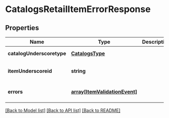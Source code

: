# CatalogsRetailItemErrorResponse

## Properties
Name | Type | Description | Notes
------------ | ------------- | ------------- | -------------
**catalogUnderscoretype** | [**CatalogsType**](CatalogsType.md) |  | [default to null]
**itemUnderscoreid** | **string** |  | [optional] [default to null]
**errors** | [**array[ItemValidationEvent]**](ItemValidationEvent.md) |  | [optional] [default to null]

[[Back to Model list]](../README.md#documentation-for-models) [[Back to API list]](../README.md#documentation-for-api-endpoints) [[Back to README]](../README.md)


